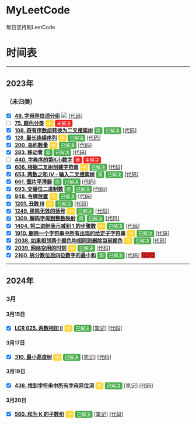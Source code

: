 # MyLeetCode

每日坚持刷LeetCode

# 时间表

---

## 2023年

### （未归类）

- [X]  **[49. 字母异位词分组](https://leetcode.cn/problems/group-anagrams/)** ![](https://img.shields.io/badge/中-8A2BE2) [[代码]](src/main/java/com/leetcode/def/t0049/Solution.java)
- [ ]  **[75. 颜色分类](https://leetcode.cn/problems/sort-colors/)** <span class="orange block">中</span> <span class="red block">未解决</span>
- [X]  **[108. 将有序数组转换为二叉搜索树](https://leetcode.cn/problems/convert-sorted-array-to-binary-search-tree/)** <span class="green block">简</span> <span class="green block">已解决</span> [[代码]](src/main/java/com/leetcode/def/t0108/Solution.java)
- [X]  **[128. 最长连续序列](https://leetcode.cn/problems/longest-consecutive-sequence/)** <span class="orange block">中</span> <span class="green block">已解决</span> [[代码]](src/main/java/com/leetcode/def/t0128/Solution.java)
- [X]  **[200. 岛屿数量](https://leetcode.cn/problems/number-of-islands/)** <span class="orange block">中</span> <span class="green block">已解决</span> [[代码]](src/main/java/com/leetcode/def/t0200/Solution.java)
- [X]  **[283. 移动零](https://leetcode.cn/problems/move-zeroes)** <span class="green block">简</span> <span class="green block">已解决</span> [[代码]](src/main/java/com/leetcode/def/t0283/Solution.java)
- [ ]  **[440. 字典序的第K小数字](https://leetcode.cn/problems/k-th-smallest-in-lexicographical-order)** <span class="red block">难</span> <span class="red block">未解决</span>
- [X]  **[606. 根据二叉树创建字符串](https://leetcode.cn/problems/construct-string-from-binary-tree)** <span class="orange block">中</span> <span class="green block">已解决</span> [[代码]](src/main/java/com/leetcode/def/t0606/Solution.java)
- [X]  **[653. 两数之和 IV - 输入二叉搜索树](https://leetcode.cn/problems/two-sum-iv-input-is-a-bst)** <span class="green block">简</span> <span class="green block">已解决</span> [[代码]](src/main/java/com/leetcode/def/t0653/Solution.java)
- [X]  **[661. 图片平滑器](https://leetcode.cn/problems/image-smoother)** <span class="green block">简</span> <span class="green block">已解决</span> [[代码]](src/main/java/com/leetcode/def/t0661/Solution.java)
- [X]  **[693. 交替位二进制数](https://leetcode.cn/problems/binary-number-with-alternating-bits)** <span class="green block">简</span> <span class="green block">已解决</span> [[代码]](src/main/java/com/leetcode/def/t0693/Solution.java)
- [X]  **[948. 令牌放置](https://leetcode.cn/problems/bag-of-tokens)** <span class="orange block">中</span> <span class="green block">已解决</span> [[代码]](src/main/java/com/leetcode/def/t0948/Solution.java)
- [X]  **[1201. 丑数 III](https://leetcode.cn/problems/ugly-number-iii)** <span class="orange block">中</span> <span class="green block">已解决</span> [[代码]](src/main/java/com/leetcode/def/t1201/Solution.java)
- [X]  **[1249. 移除无效的括号](https://leetcode.cn/problems/minimum-remove-to-make-valid-parentheses)** <span class="orange block">中</span> <span class="green block">已解决</span> [[代码]](src/main/java/com/leetcode/def/t1249/Solution.java)
- [X]  **[1309. 解码字母到整数映射](https://leetcode.cn/problems/decrypt-string-from-alphabet-to-integer-mapping)** <span class="green block">简</span> <span class="green block">已解决</span> [[代码]](src/main/java/com/leetcode/def/t1309/Solution.java)
- [X]  **[1404. 将二进制表示减到 1 的步骤数](https://leetcode.cn/problems/number-of-steps-to-reduce-a-number-in-binary-representation-to-one)** <span class="orange block">中</span> <span class="green block">已解决</span> [[代码]](src/main/java/com/leetcode/def/t1404/Solution.java)
- [X]  **[1910. 删除一个字符串中所有出现的给定子字符串](https://leetcode.cn/problems/remove-all-occurrences-of-a-substring)** <span class="orange block">中</span> <span class="green block">已解决</span> [[代码]](src/main/java/com/leetcode/def/t1910/Solution.java)
- [X]  **[2038. 如果相邻两个颜色均相同则删除当前颜色](https://leetcode.cn/problems/remove-colored-pieces-if-both-neighbors-are-the-same-color)** <span class="orange block">中</span> <span class="green block">已解决</span> [[代码]](src/main/java/com/leetcode/def/t2038/Solution.java)
- [X]  **[2039. 网络空闲的时刻](https://leetcode.cn/problems/the-time-when-the-network-becomes-idle)** <span class="orange block">中</span> <span class="green block">已解决</span> [[代码]](src/main/java/com/leetcode/def/t2039/Solution.java)
- [X]  **[2160. 拆分数位后四位数字的最小和](https://leetcode.cn/problems/minimum-sum-of-four-digit-number-after-splitting-digits)** <span class="green block">简</span> <span class="green block">已解决</span> [[代码]](src/main/java/com/leetcode/def/t2160/Solution.java)
<span style = "background-color: #ed201d;">12312</span>

---

## 2024年

### 3月

#### 3月15日

- [X]  **[LCR 025. 两数相加 II](https://leetcode.cn/problems/lMSNwu)** <span class="orange block">中</span> <span class="green block">已解决</span> [[笔记]](solution/lcr/t0025.md) [[代码]](src/main/java/com/leetcode/lcr/t0025/Solution.java)

#### 3月17日

- [X]  **[310. 最小高度树](https://leetcode.cn/problems/minimum-height-trees)** <span class="orange block">中</span> <span class="green block">已解决</span> [[笔记]](solution/def/t0310.md) [[代码]](src/main/java/com/leetcode/def/t0310/Solution.java)

#### 3月19日

- [X]  **[438. 找到字符串中所有字母异位词](https://leetcode.cn/problems/find-all-anagrams-in-a-string)** <span class="orange block">中</span> <span class="green block">已解决</span> [[笔记]](solution/def/t0438.md) [[代码]](src/main/java/com/leetcode/def/t0438/Solution.java)

#### 3月20日

- [X]  **[560. 和为 K 的子数组](https://leetcode.cn/problems/subarray-sum-equals-k)** <span class="orange block">中</span> <span class="green block">已解决</span> [[笔记]](solution/def/t0560.md) [[代码]](src%2Fmain%2Fjava%2Fcom%2Fleetcode%2Fdef%2Ft0560%2FOptimizeSolution.java)

<style>
/* CSS代码 */
.block {
  background-color: #EE332F;
  font-size: 90%;
  padding: 2px 5px;
  border-radius: 4px;
}

.red {
  color: white;
  background-color: #ed201d;
}


.orange {
  color: white;
  background-color: #ffd633;
}


.green {
  color: white;
  background-color: #48ad4c;
}
</style>
